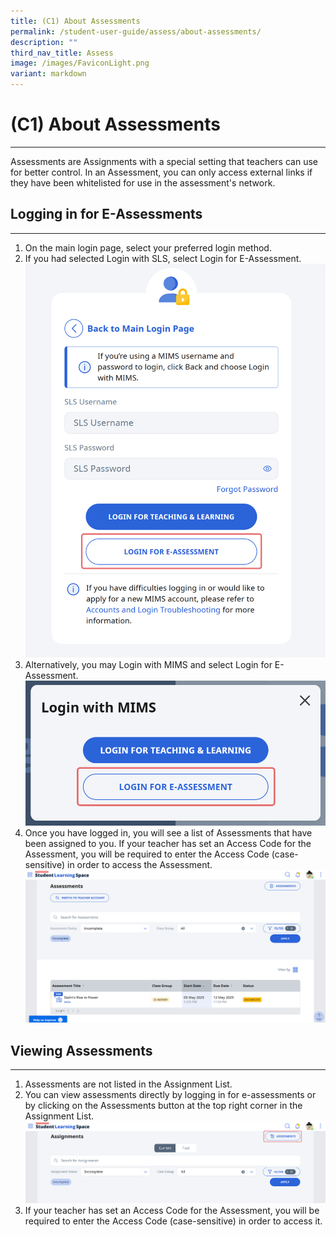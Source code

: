```yaml
---
title: (C1) About Assessments
permalink: /student-user-guide/assess/about-assessments/
description: ""
third_nav_title: Assess
image: /images/FaviconLight.png
variant: markdown
---
```

<h1 id="about-assessments-new-">(C1) About Assessments</h1><hr>
<p>Assessments are Assignments with a special setting that teachers can use for better control. In an Assessment, you can only access external links if they have been whitelisted for use in the assessment's network. </p>
<h2 id="logging-in-for-e-assessments">Logging in for E-Assessments</h2>
<hr>
<ol>
<li>On the main login page, select your preferred login method.</li>
<li>If you had selected Login with SLS, select Login for E-Assessment.</li>
<img src="/images/1Student/e_assessment_sls_login.png">
<li>Alternatively, you may Login with MIMS and select Login for E-Assessment.</li>
<img src="/images/1Student/e_assessment_mims_login.png">
<li>Once you have logged in, you will see a list of Assessments that have been assigned to you. If your teacher has set an Access Code for the Assessment, you will be required to enter the Access Code (case-sensitive) in order to access the Assessment.</li>
<img src="/images/1Student/e_assessment_landing_page.png">
</ol>
<h2 id="viewing-assessments">Viewing Assessments</h2>
<hr>
<ol>
<li>Assessments are not listed in the Assignment List.</li>
<li>You can view assessments directly by logging in for e-assessments or by clicking on the Assessments button at the top right corner in the Assignment List.</li>
<img src="/images/1Student/E_Assessment_List.png">
<li>If your teacher has set an Access Code for the Assessment, you will be required to enter the Access Code (case-sensitive) in order to access it.</li>
</ol>